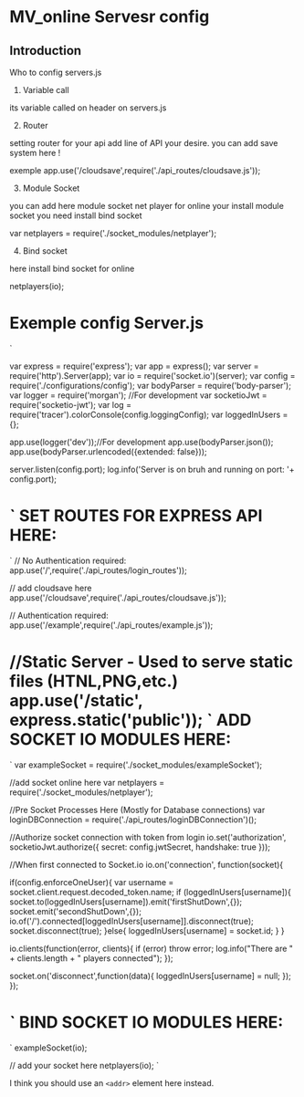 MV_online Servesr config
==========================

Introduction
-------------
Who to config servers.js 

1. Variable call

its variable called on header on servers.js

2. Router

setting router for your api add line of API your desire.
you can add save system here !

exemple 
app.use('/cloudsave',require('./api_routes/cloudsave.js'));


3. Module Socket

you can add here module socket net player for online your install module socket you need install bind socket

var netplayers = require('./socket_modules/netplayer');


4. Bind socket

here install bind socket for online 

netplayers(io);








Exemple config Server.js
==========================
`

var express = require('express');
var app = express();
var server = require('http').Server(app);
var io = require('socket.io')(server);
var config = require('./configurations/config');
var bodyParser = require('body-parser');
var logger = require('morgan'); //For development
var socketioJwt = require('socketio-jwt');
var log = require('tracer').colorConsole(config.loggingConfig);
var loggedInUsers = {};

app.use(logger('dev'));//For development
app.use(bodyParser.json());
app.use(bodyParser.urlencoded({extended: false}));

server.listen(config.port);
log.info('Server is on bruh and running on port: '+ config.port);

`
 SET ROUTES FOR EXPRESS API HERE: 
==========================
`
// No Authentication required:
app.use('/',require('./api_routes/login_routes'));

// add cloudsave here
app.use('/cloudsave',require('./api_routes/cloudsave.js'));

// Authentication required:
app.use('/example',require('./api_routes/example.js'));

//Static Server - Used to serve static files (HTNL,PNG,etc.)
app.use('/static', express.static('public'));
`
 ADD SOCKET IO MODULES HERE:
==========================
`
var exampleSocket = require('./socket_modules/exampleSocket');

//add socket online here 
var netplayers = require('./socket_modules/netplayer');

//Pre Socket Processes Here (Mostly for Database connections)
var loginDBConnection = require('./api_routes/loginDBConnection')();

//Authorize socket connection with token from login
io.set('authorization', socketioJwt.authorize({
  secret: config.jwtSecret,
  handshake: true
}));

//When first connected to Socket.io
io.on('connection', function(socket){

  if(config.enforceOneUser){
    var username = socket.client.request.decoded_token.name;
    if (loggedInUsers[username]){
      socket.to(loggedInUsers[username]).emit('firstShutDown',{});
      socket.emit('secondShutDown',{});
      io.of('/').connected[loggedInUsers[username]].disconnect(true);
      socket.disconnect(true);
    }else{
      loggedInUsers[username] = socket.id;
    }
  }

  io.clients(function(error, clients){
    if (error) throw error;
    log.info("There are " + clients.length + " players connected");
  });

  socket.on('disconnect',function(data){
    loggedInUsers[username] = null;
  });
});

`
 BIND SOCKET IO MODULES HERE:
==========================
`
exampleSocket(io);

// add your socket here
netplayers(io);
`




I think you should use an
`<addr>` element here instead.
